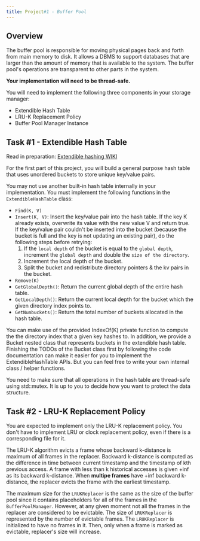 ```yaml
---
title: Project#1 - Buffer Pool
---
```


## Overview

The buffer pool is responsible for moving physical pages back and forth from main memory to disk.
It allows a DBMS to support databases that are larger than the amount of memory that is available to the system.
The buffer pool's operations are transparent to other parts in the system.

**Your implementation will need to be thread-safe.**

You will need to implement the following three components in your storage manager:

* Extendible Hash Table
* LRU-K Replacement Policy
* Buffer Pool Manager Instance

## Task #1 - Extendible Hash Table

Read in preparation:
[Extendible hashing WIKI](https://en.wikipedia.org/wiki/Extendible_hashing)

For the first part of this project, you will build a general purpose hash table that uses unordered buckets to store unique key/value pairs.

You may not use another built-in hash table internally in your implementation. You must implement the following functions in the `ExtendibleHashTable` class:

* `Find(K, V)`
* `Insert(K, V)`: Insert the key/value pair into the hash table. If the key K already exists, overwrite its value with the new value V and return true. If the key/value pair couldn't be inserted into the bucket (because the bucket is full and the key is not updating an existing pair), do the following steps before retrying:
    1. If the `local depth` of the bucket is equal to the `global depth`, increment the `global depth` and double the `size of the directory`.
    2. Increment the local depth of the bucket.
    3. Split the bucket and redistribute directory pointers & the kv pairs in the bucket.
* `Remove(K)`
* `GetGlobalDepth()`: Return the current global depth of the entire hash table.
* `GetLocalDepth()`: Return the current local depth for the bucket which the given directory index points to.
* `GetNumbuckets()`: Return the total number of buckets allocated in the hash table.

You can make use of the provided IndexOf(K) private function to compute the the directory index that a given key hashes to. In addition, we provide a Bucket nested class that represents buckets in the extendible hash table. Finishing the TODOs of the Bucket class first by following the code documentation can make it easier for you to implement the ExtendibleHashTable APIs. But you can feel free to write your own internal class / helper functions.

You need to make sure that all operations in the hash table are thread-safe using std::mutex. It is up to you to decide how you want to protect the data structure.

## Task #2 - LRU-K Replacement Policy

You are expected to implement only the LRU-K replacement policy. You don't have to implement LRU or clock replacement policy, even if there is a corresponding file for it.

The LRU-K algorithm evicts a frame whose backward k-distance is maximum of all frames in the replacer. Backward k-distance is computed as the difference in time between current timestamp and the timestamp of kth previous access. A frame with less than k historical accesses is given +inf as its backward k-distance. When **multipe frames** have +inf backward k-distance, the replacer evicts the frame with the earliest timestamp.

The maximum size for the `LRUKReplacer` is the same as the size of the buffer pool since it contains placeholders for all of the frames in the `BufferPoolManager`. However, at any given moment not all the frames in the replacer are considered to be evictable. The size of `LRUKReplacer` is represented by the number of evictable frames. The `LRUKReplacer` is initialized to have no frames in it. Then, only when a frame is marked as evictable, replacer's size will increase.
